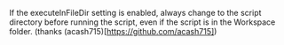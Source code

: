 If the executeInFileDir setting is enabled, always change to the script directory before running the script, even if the script is in the Workspace folder. (thanks (acash715)[https://github.com/acash715])